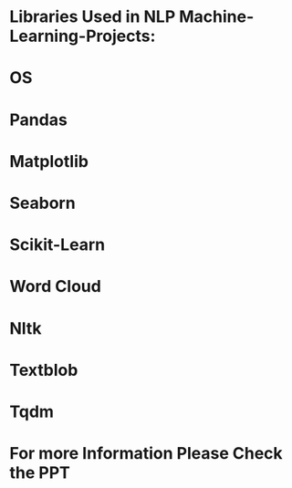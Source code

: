 # Libraries Used in NLP Machine-Learning-Projects:
# OS
# Pandas
# Matplotlib
# Seaborn		
# Scikit-Learn
# Word Cloud
# Nltk
# Textblob
# Tqdm


# For more Information Please Check the PPT
